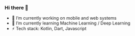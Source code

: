 ### Hi there 👋

- 🔭 I’m currently working on mobile and web systems
- 🌱 I’m currently learning Machine Learning / Deep Learning
- ⚡ Tech stack: Kotlin, Dart, Javascript

